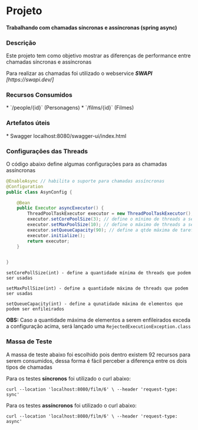 <h1>Projeto</h1>
<h4>Trabalhando com chamadas síncronas e assíncronas (spring async)</h4>

<h3>Descrição</h3>

<p>Este projeto tem como objetivo mostrar as diferenças de performance entre chamadas síncronas e assíncronas</p>
<p>Para realizar as chamadas foi utilizado o webservice <i><b>SWAPI</b> <a>[https://swapi.dev/]</a></i></p>

<h3>Recursos Consumidos</h3>
* `/people/{id}` (Personagens)
* `/films/{id}` (Filmes)

<h3>Artefatos úteis</h3>
* Swagger <a>localhost:8080/swagger-ui/index.html</a>


<h3>Configurações das Threads</h3>
<p>O código abaixo define algumas configurações para as chamadas assíncronas</p>


```java
@EnableAsync // habilita o suporte para chamadas assíncronas
@Configuration
public class AsynConfig {

    @Bean
    public Executor asyncExecutor() {
        ThreadPoolTaskExecutor executor = new ThreadPoolTaskExecutor();
        executor.setCorePoolSize(3); // define o mínimo de threads a serem utilizadas
        executor.setMaxPoolSize(10); // define o máximo de threads a serem utilizadas
        executor.setQueueCapacity(90); // define a qtde máxima de tarefas que podem ser enfileiradas
        executor.initialize();
        return executor;
    }


}
```

`setCorePollSize(int) - define a quantidade mínima de threads que podem ser usadas`

`setMaxPollSize(int) - define a quantidade máxima de threads que podem ser usadas`

`setQueueCapacity(int) - define a qunatidade máxima de elementos que podem ser enfileirados`

<b>OBS:</b> Caso a quantidade máxima de elementos a serem enfileirados exceda a configuração acima, será lançado uma `RejectedExecutionException.class`

<h3>Massa de Teste</h3>

A massa de teste abaixo foi escolhido pois dentro existem 92 recursos para serem consumidos, dessa forma é fácil perceber a diferença entre os dois tipos de chamadas

Para os testes <b>síncronos</b> foi utilizado o curl abaixo: 

`curl --location 'localhost:8080/film/6' \
--header 'request-type: sync'`


Para os testes <b>assíncronos</b> foi utilizado o curl abaixo:

`curl --location 'localhost:8080/film/6' \
--header 'request-type: async'`






